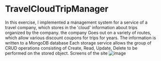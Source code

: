 # TravelCloudTripManager
In this exercise, I implemented a management system for a service of a travel company, which stores in the 'cloud' information about trips organized by the company. the company
Goes out on a variety of routes, which allow various discount coupons for trips for years. The information is written to a MongoDB database
Each storage service allows the group of CRUD operations consisting of Create, Read, Update, Delete to be performed on the stored object.
Screens of the site
![image](https://github.com/Yehudit-Granot-Yalon/TravelCloudTripManager/assets/83513315/58dac098-da5d-455a-9113-fbd365c04165)

